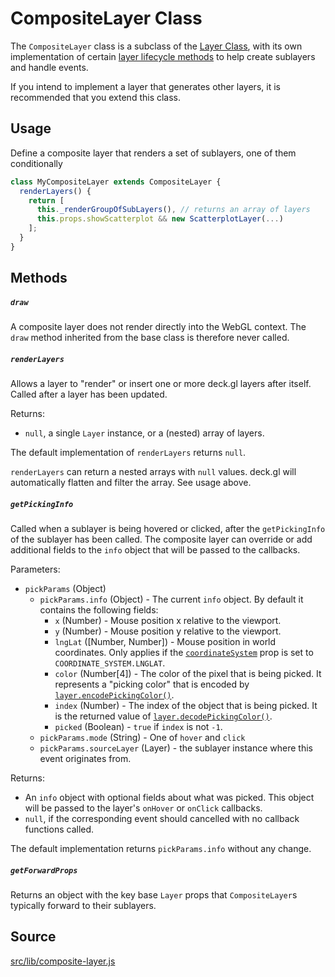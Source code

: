 # CompositeLayer Class

The `CompositeLayer` class is a subclass of the [Layer Class](/docs/api-reference/base-layer.md), with its own implementation of certain [layer lifecycle methods](/docs/advanced/layer-lifecycle.md) to help create sublayers and handle events.

If you intend to implement a layer that generates other layers, it is recommended that you extend this class.

## Usage

Define a composite layer that renders a set of sublayers, one of them conditionally
```js
class MyCompositeLayer extends CompositeLayer {
  renderLayers() {
    return [
      this._renderGroupOfSubLayers(), // returns an array of layers
      this.props.showScatterplot && new ScatterplotLayer(...)
    ];
  }
}
```


## Methods

##### `draw`

A composite layer does not render directly into the WebGL context. The `draw` method inherited from the base class is therefore never called.

##### `renderLayers`

Allows a layer to "render" or insert one or more deck.gl layers after itself.
Called after a layer has been updated.

Returns:
- `null`, a single `Layer` instance, or a (nested) array of layers.

The default implementation of `renderLayers` returns `null`.

`renderLayers` can return a nested arrays with `null` values. deck.gl will automatically flatten and filter the array. See usage above.


##### `getPickingInfo`

Called when a sublayer is being hovered or clicked, after the `getPickingInfo`
of the sublayer has been called.
The composite layer can override or add additional fields to the `info` object
that will be passed to the callbacks.

Parameters:

- `pickParams` (Object)
  * `pickParams.info` (Object) - The current `info` object. By default it contains the
  following fields:
    + `x` (Number) - Mouse position x relative to the viewport.
    + `y` (Number) - Mouse position y relative to the viewport.
    + `lngLat` ([Number, Number]) - Mouse position in world coordinates. Only applies if the
      [`coordinateSystem`](/docs/api-reference/base-layer.md#-projectionmode-number-optional-)
      prop is set to `COORDINATE_SYSTEM.LNGLAT`.
    + `color` (Number[4]) - The color of the pixel that is being picked. It represents a
      "picking color" that is encoded by
      [`layer.encodePickingColor()`](/docs/api-reference/base-layer.md#-encodepickingcolor-).
    + `index` (Number) - The index of the object that is being picked. It is the returned
      value of
      [`layer.decodePickingColor()`](/docs/api-reference/base-layer.md#-decodepickingcolor-).
    + `picked` (Boolean) - `true` if `index` is not `-1`.
  * `pickParams.mode` (String) - One of `hover` and `click`
  * `pickParams.sourceLayer` (Layer) - the sublayer instance where this event originates from.

Returns:

- An `info` object with optional fields about what was picked.
This object will be passed to the layer's `onHover` or `onClick` callbacks.
- `null`, if the corresponding event should cancelled with no callback
functions called.

The default implementation returns `pickParams.info` without any change.


##### `getForwardProps`

Returns an object with the key base `Layer` props that `CompositeLayer`s typically forward to their sublayers.


## Source
[src/lib/composite-layer.js](https://github.com/uber/deck.gl/blob/4.1-release/src/lib/composite-layer.js)
